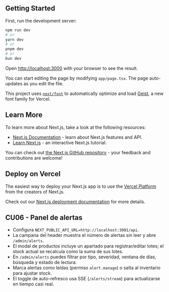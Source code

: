 
## Getting Started

First, run the development server:

```bash
npm run dev
# or
yarn dev
# or
pnpm dev
# or
bun dev
```

Open [http://localhost:3000](http://localhost:3000) with your browser to see the result.

You can start editing the page by modifying `app/page.tsx`. The page auto-updates as you edit the file.

This project uses [`next/font`](https://nextjs.org/docs/app/building-your-application/optimizing/fonts) to automatically optimize and load [Geist](https://vercel.com/font), a new font family for Vercel.

## Learn More

To learn more about Next.js, take a look at the following resources:

- [Next.js Documentation](https://nextjs.org/docs) - learn about Next.js features and API.
- [Learn Next.js](https://nextjs.org/learn) - an interactive Next.js tutorial.

You can check out [the Next.js GitHub repository](https://github.com/vercel/next.js) - your feedback and contributions are welcome!

## Deploy on Vercel

The easiest way to deploy your Next.js app is to use the [Vercel Platform](https://vercel.com/new?utm_medium=default-template&filter=next.js&utm_source=create-next-app&utm_campaign=create-next-app-readme) from the creators of Next.js.

Check out our [Next.js deployment documentation](https://nextjs.org/docs/app/building-your-application/deploying) for more details.
## CU06 - Panel de alertas
- Configura `NEXT_PUBLIC_API_URL=http://localhost:3001/api`.
- La campana del header muestra el número de alertas sin leer y abre `/admin/alerts`.
- El modal de productos incluye un apartado para registrar/editar lotes; el stock actual se recalcula como la suma de sus lotes.
- En `/admin/alerts` puedes filtrar por tipo, severidad, ventana de días, búsqueda y estado de lectura.
- Marca alertas como leídas (permiso `alert.manage`) o salta al inventario para ajustar stock.
- El toggle de auto-refresco usa SSE (`/alerts/stream`) para actualizarse en tiempo casi real.
